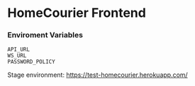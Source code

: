 # HomeCourier Frontend

### Enviroment Variables

```
API_URL
WS_URL
PASSWORD_POLICY
```

Stage environment:
https://test-homecourier.herokuapp.com/
